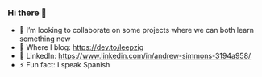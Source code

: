 ### Hi there 👋

<!-- - 🔭 I’m currently working on ... -->
<!-- - 🌱 I’m currently learning  -->
- 👯 I’m looking to collaborate on some projects where we can both learn something new
- 📝 Where I blog: https://dev.to/leepzig
- 🤝 LinkedIn: https://www.linkedin.com/in/andrew-simmons-3194a958/
- ⚡ Fun fact: I speak Spanish
